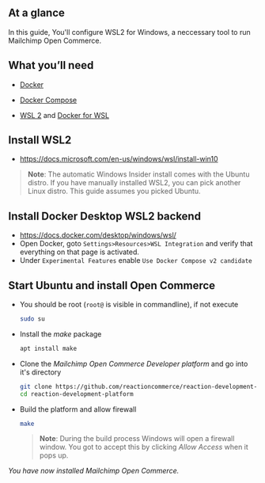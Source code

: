 ## At a glance

In this guide, You'll configure WSL2 for Windows, a neccessary tool to run Mailchimp Open Commerce.

## What you’ll need

- [Docker](https://www.docker.com/)

- [Docker Compose](https://docs.docker.com/compose/)

- [WSL 2](https://docs.microsoft.com/en-us/windows/wsl/install-win10) and [Docker for WSL](https://docs.docker.com/docker-for-windows/wsl/)

## Install WSL2
  - https://docs.microsoft.com/en-us/windows/wsl/install-win10
  
> **Note**: The automatic Windows Insider install comes with the Ubuntu distro. If you have manually installed WSL2, you can pick another Linux distro. This guide assumes you picked Ubuntu.

## Install Docker Desktop WSL2 backend
  - https://docs.docker.com/desktop/windows/wsl/
  - Open Docker, goto `Settings>Resources>WSL Integration` and verify that everything on that page is activated.
  - Under `Experimental Features` enable `Use Docker Compose v2 candidate`

## Start Ubuntu and install Open Commerce
  - You should be root (`root@` is visible in commandline), if not execute 
    ```bash
    sudo su
    ```
  - Install the *make* package 
    ```bash
    apt install make
    ````
  - Clone the *Mailchimp Open Commerce Developer platform* and go into it's directory
    ```bash
    git clone https://github.com/reactioncommerce/reaction-development-platform
    cd reaction-development-platform
    ```
  - Build the platform and allow firewall
    ```bash
    make
    ```
    > **Note**: During the build process Windows will open a firewall window. You got to accept this by clicking *Allow Access* when it pops up.

*You have now installed Mailchimp Open Commerce.*


